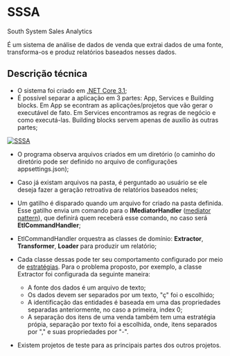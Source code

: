 # SSSA
South System Sales Analytics

É um sistema de análise de dados de venda que extrai dados de uma fonte, transforma-os e produz relatórios baseados nesses dados.

## Descrição técnica

- O sistema foi criado em [.NET Core 3.1](https://dotnet.microsoft.com/download/dotnet-core/3.1);
- É possível separar a aplicação em 3 partes: App, Services e Building blocks. Em App se econtram as aplicações/projetos que vão gerar o executável de fato.
Em Services encontramos as regras de negócio e como executá-las. Building blocks servem apenas de auxílio às outras partes;

<a href="https://ibb.co/mhrB59X"><img src="https://i.ibb.co/KVcGx2L/SSSA.png" alt="SSSA" border="0"></a>

- O programa observa arquivos criados em um diretório (o caminho do diretório pode ser definido no arquivo de configurações appsettings.json); 
- Caso já existam arquivos na pasta, é perguntado ao usuário se ele deseja fazer a geração retroativa de relatórios baseados neles;
- Um gatilho é disparado quando um arquivo for criado na pasta definida. Esse gatilho envia um comando para o **IMediatorHandler** ([mediator pattern](https://pt.wikipedia.org/wiki/Mediator)), que definirá 
quem receberá esse comando, no caso será **EtlCommandHandler**;
- EtlCommandHandler orquestra as classes de domínio: **Extractor**, **Transformer**, **Loader** para produzir um relatório;
- Cada classe dessas pode ter seu comportamento configurado por meio de [estratégias](https://pt.wikipedia.org/wiki/Strategy). Para o problema proposto, por exemplo,
a classe Extractor foi configurada da seguinte maneira:

    - A fonte dos dados é um arquivo de texto;
    - Os dados devem ser separados por um texto, "ç" foi o escolhido;
    - A identificação das entidades é baseada em uma das propriedades separadas anteriormente, no caso a primeira, index 0;
    - A separação dos itens de uma venda também tem uma estratégia própia, separação por texto foi a escolhida, onde, itens separados por "," e suas propriedades por "-".

- Existem projetos de teste para as principais partes dos outros projetos.
